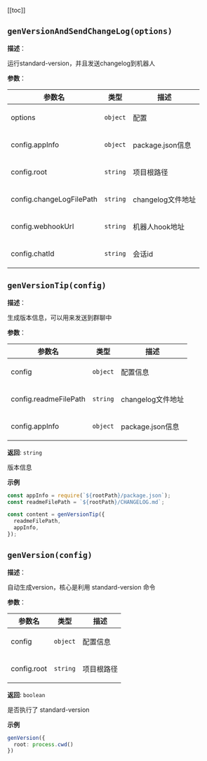 [[toc]]

## `genVersionAndSendChangeLog(options)` 


**描述**：<p>运行standard-version，并且发送changelog到机器人</p>

**参数**：


| 参数名 | 类型 | 描述 |
| --- | --- | --- |
| options | <code>object</code> | <p>配置</p> |
| config.appInfo | <code>object</code> | <p>package.json信息</p> |
| config.root | <code>string</code> | <p>项目根路径</p> |
| config.changeLogFilePath | <code>string</code> | <p>changelog文件地址</p> |
| config.webhookUrl | <code>string</code> | <p>机器人hook地址</p> |
| config.chatId | <code>string</code> | <p>会话id</p> |



<a name="genVersionTip"></a>

## `genVersionTip(config)` 


**描述**：<p>生成版本信息，可以用来发送到群聊中</p>

**参数**：


| 参数名 | 类型 | 描述 |
| --- | --- | --- |
| config | <code>object</code> | <p>配置信息</p> |
| config.readmeFilePath | <code>string</code> | <p>changelog文件地址</p> |
| config.appInfo | <code>object</code> | <p>package.json信息</p> |

**返回**: <code>string</code><br>

<p>版本信息</p>

**示例**

```typescript
const appInfo = require(`${rootPath}/package.json`);
const readmeFilePath = `${rootPath}/CHANGELOG.md`;

const content = genVersionTip({
  readmeFilePath,
  appInfo,
});
```
<a name="genVersion"></a>

## `genVersion(config)` 


**描述**：<p>自动生成version，核心是利用 standard-version 命令</p>

**参数**：


| 参数名 | 类型 | 描述 |
| --- | --- | --- |
| config | <code>object</code> | <p>配置信息</p> |
| config.root | <code>string</code> | <p>项目根路径</p> |

**返回**: <code>boolean</code><br>

<p>是否执行了 standard-version</p>

**示例**

```typescript
genVersion({
  root: process.cwd()
})
```
